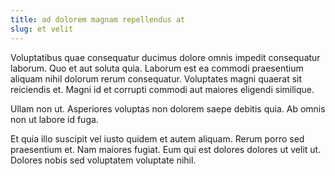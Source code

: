 ```yaml
---
title: ad dolorem magnam repellendus at
slug: et velit
---
```


Voluptatibus quae consequatur ducimus dolore omnis impedit consequatur laborum. Quo et aut soluta quia. Laborum est ea commodi praesentium aliquam nihil dolorum rerum consequatur. Voluptates magni quaerat sit reiciendis et. Magni id et corrupti commodi aut maiores eligendi similique.

Ullam non ut. Asperiores voluptas non dolorem saepe debitis quia. Ab omnis non ut labore id fuga.

Et quia illo suscipit vel iusto quidem et autem aliquam. Rerum porro sed praesentium et. Nam maiores fugiat. Eum qui est dolores dolores ut velit ut. Dolores nobis sed voluptatem voluptate nihil.
